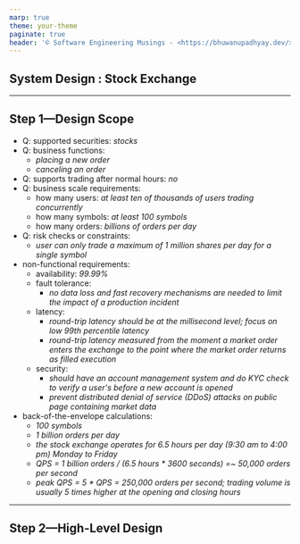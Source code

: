 ```yaml
---
marp: true
theme: your-theme
paginate: true
header: '© Software Engineering Musings - <https://bhuwanupadhyay.dev/> - subscribe us on <https://youtube.com/@semusings>'
---
```


## System Design : Stock Exchange


---

## Step 1—Design Scope

- Q: supported securities: _stocks_
- Q: business functions: 
  - _placing a new order_ 
  - _canceling an order_
- Q: supports trading after normal hours: _no_
- Q: business scale requirements:
    - how many users: _at least ten of thousands of users trading concurrently_
    - how many symbols: _at least 100 symbols_
    - how many orders: _billions of orders per day_
- Q: risk checks or constraints:
    - _user can only trade a maximum of 1 million shares per day for a single symbol_
- non-functional requirements:
    - availability: _99.99%_
    - fault tolerance:
        - _no data loss and fast recovery mechanisms are needed to limit the impact of a production incident_
    - latency:
        - _round-trip latency should be at the millisecond level; focus on low 99th percentile latency_
        - _round-trip latency measured from the moment a market order enters the exchange to the point where the market order
          returns as filled execution_
    - security:
        - _should have an account management system and do KYC check to verify a user's before a new account is opened_
        - _prevent distributed denial of service (DDoS) attacks on public page containing market data_
- back-of-the-envelope calculations:
    - _100 symbols_
    - _1 billion orders per day_
    - _the stock exchange operates for 6.5 hours per day (9:30 am to 4:00 pm) Monday to Friday_
    - _QPS = 1 billion orders / (6.5 hours * 3600 seconds) =~ 50,000 orders per second_
    - _peak QPS = 5 * QPS = 250,000 orders per second; trading volume is usually 5 times higher at the opening and
      closing hours_

---

## Step 2—High-Level Design